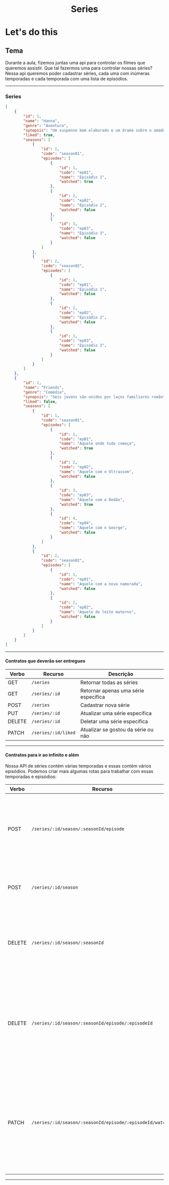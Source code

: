 <h1 align="center">
    <br>
    <p align="center">Series<p>
</h1>

# Let's do this

## Tema

Durante a aula, fizemos juntas uma api para controlar os filmes que queremos assistir. Que tal fazermos uma para controlar nossas séries? Nessa api queremos poder cadastrar séries, cada uma com inúmeras temporadas e cada temporada com uma lista de episódios.

---

### Series

```json
[
    {
        "id": 1,
        "name": "Hanna",
        "genre": "Aventura",
        "synopsis": "Um suspense bem elaborado e um drama sobre o amadurecimento, HANNA segue a jonada de uma jovem (...)",
        "liked": true,
        "seasons": [
            {
                "id": 1,
                "code": "season01",
                "episodes": [
                    {
                        "id": 1,
                        "code": "ep01",
                        "name": "Episódio 1",
                        "watched": true
                    },
                    {
                        "id": 2,
                        "code": "ep02",
                        "name": "Episódio 2",
                        "watched": false
                    },
                    {
                        "id": 3,
                        "code": "ep03",
                        "name": "Episódio 3",
                        "watched": false
                    }
                ]
            },
            {
                "id": 2,
                "code": "season02",
                "episodes": [
                    {
                        "id": 1,
                        "code": "ep01",
                        "name": "Episódio 1",
                        "watched": false
                    },
                    {
                        "id": 2,
                        "code": "ep02",
                        "name": "Episódio 2",
                        "watched": false
                    },
                    {
                        "id": 3,
                        "code": "ep03",
                        "name": "Episódio 3",
                        "watched": false
                    }
                ]
            }
        ]
    },
    {
        "id": 2,
        "name": "Friends",
        "genre": "Comédia",
        "synopsis": "Seis jovens são unidos por laços familiares românticos e, principalmente, de amizade, enquanto (...)",
        "liked": false,
        "seasons": [
            {
                "id": 1,
                "code": "season01",
                "episodes": [
                    {
                        "id": 1,
                        "code": "ep01",
                        "name": "Aquele onde tudo começa",
                        "watched": true
                    },
                    {
                        "id": 2,
                        "code": "ep02",
                        "name": "Aquele com o Ultrassom",
                        "watched": false
                    },
                    {
                        "id": 3,
                        "code": "ep03",
                        "name": "Aquele com o Dedão",
                        "watched": true
                    },
                    {
                        "id": 4,
                        "code": "ep04",
                        "name": "Aquele com o George",
                        "watched": false
                    }
                ]
            },
            {
                "id": 2,
                "code": "season02",
                "episodes": [
                    {
                        "id": 1,
                        "code": "ep01",
                        "name": "Aquele com a nova namorada",
                        "watched": false
                    },
                    {
                        "id": 2,
                        "code": "ep02",
                        "name": "Aquele do leite materno",
                        "watched": false
                    }
                ]
            }
        ]
    }
]
```

---

#### Contratos que deverão ser entregues

| Verbo        | Recurso                | Descrição                             |
| ------------ | ---------------------- | ------------------------------------- |
| GET          | `/series`              | Retornar todas as séries              |
| GET          | `/series/:id`          | Retornar apenas uma série específica  |
| POST         | `/series`              | Cadastrar nova série                  |
| PUT          | `/series/:id`          | Atualizar uma série específica        |
| DELETE       | `/series/:id`          | Deletar uma série específica          |
| PATCH        | `/series/:id/liked`    | Atualizar se gostou da série ou não   |

---

#### Contratos para ir ao infinito e além

Nossa API de séries contém várias temporadas e essas contém vários episódios. Podemos criar mais algumas rotas para trabalhar com essas temporadas e episódios:

| Verbo        | Recurso                | Descrição                             |
| ------------ | ---------------------- | ------------------------------------- |
| POST         | `/series/:id/season/:seasonId/episode` | Cadastrar novo episódio na temporada, onde :id é o id da série e :seasonId é o id da temporada |
| POST         | `/series/:id/season`                   | Cadastrar nova temporada na série, onde o :id é o id da série |
| DELETE       | `/series/:id/season/:seasonId`         | Deletar uma temporada específica, onde :id é o id da série e :seasonId é o id da temporada |
| DELETE       | `/series/:id/season/:seasonId/episode/:episodeId` | Deletar um episódio específico na temporada, onde :id é o id da série, :seasonId é o id da temporada e :episodeId é o id do episódio |
| PATCH        | `/series/:id/season/:seasonId/episode/:episodeId/watched` | Atualizar se o episódio foi assistido ou não, onde :id é o id da série, :seasonId é o id da temporada e :episodeId é o id do episódio |

---
